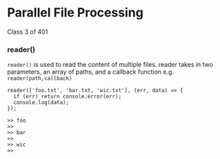 # Parallel File Processing

Class 3 of 401

### reader()
`reader()` is used to read the content of multiple files. 
reader takes in two parameters, an array of paths, and a callback function e.g. `reader(path,callback)` 

```
reader(['foo.txt', 'bar.txt, 'wic.txt'], (err, data) => {
  if (err) return console.error(err);
  console.log(data);
});

>> foo
>>
>> bar
>>
>> wic
>>
```